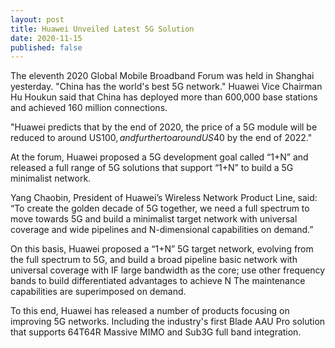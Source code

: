 ```yaml
---
layout: post
title: Huawei Unveiled Latest 5G Solution
date: 2020-11-15
published: false
---
```


The eleventh 2020 Global Mobile Broadband Forum was held in Shanghai yesterday. "China has the world's best 5G network." Huawei Vice Chairman Hu Houkun said that China has deployed more than 600,000 base stations and achieved 160 million connections.

<!-- more -->

"Huawei predicts that by the end of 2020, the price of a 5G module will be reduced to around US$100, and further to around US$40 by the end of 2022."

At the forum, Huawei proposed a 5G development goal called “1+N” and released a full range of 5G solutions that support “1+N” to build a 5G minimalist network.

Yang Chaobin, President of Huawei’s Wireless Network Product Line, said: “To create the golden decade of 5G together, we need a full spectrum to move towards 5G and build a minimalist target network with universal coverage and wide pipelines and N-dimensional capabilities on demand.”

On this basis, Huawei proposed a “1+N” 5G target network, evolving from the full spectrum to 5G, and build a broad pipeline basic network with universal coverage with IF large bandwidth as the core; use other frequency bands to build differentiated advantages to achieve N The maintenance capabilities are superimposed on demand.

To this end, Huawei has released a number of products focusing on improving 5G networks. Including the industry's first Blade AAU Pro solution that supports 64T64R Massive MIMO and Sub3G full band integration.
